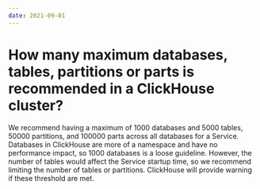 ```yaml
---
date: 2021-09-01
---
```


# How many maximum databases, tables, partitions or parts is recommended in a ClickHouse cluster?

We recommend having a maximum of 1000 databases and 5000 tables, 50000 partitions, and 100000 parts across all databases for a Service. Databases in ClickHouse are more of a namespace and have no performance impact, so 1000 databases is a loose guideline. However, the number of tables would affect the Service startup time, so we recommend limiting the number of tables or partitions. ClickHouse will provide warning if these threshold are met. 
